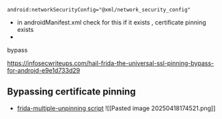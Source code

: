 
`android:networkSecurityConfig="@xml/network_security_config"`

- in androidManifest.xml check for this if it exists , certificate pinning exists
- 
bypass

https://infosecwriteups.com/hail-frida-the-universal-ssl-pinning-bypass-for-android-e9e1d733d29



## Bypassing certificate pinning

- [frida-multiple-unpinning script](https://codeshare.frida.re/@akabe1/frida-multiple-unpinning/)
![[Pasted image 20250418174521.png]]

